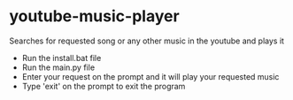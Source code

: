 # youtube-music-player
Searches for requested song or any other music in the youtube and plays it

* Run the install.bat file
* Run the main.py file
* Enter your request on the prompt and it will play your requested music
* Type 'exit' on the prompt to exit the program
